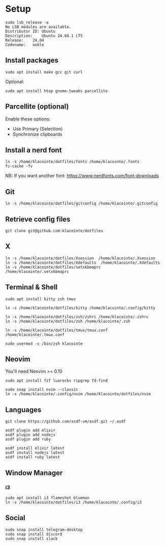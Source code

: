 # Setup

```
sudo lsb_release -a
No LSB modules are available.
Distributor ID:	Ubuntu
Description:	Ubuntu 24.04.1 LTS
Release:	24.04
Codename:	noble
```


## Install packages

```
sudo apt install make gcc git curl
```

Optional:
```
sudo apt install htop gnome-tweaks parcellite
```

## Parcellite (optional)

Enable these options:

- Use Primary (Selection)
- Synchronize clipboards


## Install a nerd font

```
ln -s /home/klacointe/dotfiles/fonts /home/klacointe/.fonts
fc-cache -fv
```

NB: If you want another font: https://www.nerdfonts.com/font-downloads

## Git

```
ln -s /home/klacointe/dotfiles/gitconfig /home/klacointe/.gitconfig
```


## Retrieve config files

```
git clone git@github.com:klacointe/dotfiles
```


## X

```
ln -s /home/klacointe/dotfiles/Xsession  /home/klacointe/.Xsession
ln -s /home/klacointe/dotfiles/Xdefaults  /home/klacointe/.Xdefaults
ln -s /home/klacointe/dotfiles/setxkbmaprc /home/klacointe/.setxkbmaprc
```


## Terminal & Shell

```
sudo apt install kitty zsh tmux

ln -s /home/klacointe/dotfiles/kitty /home/klacointe/.config/kitty

ln -s /home/klacointe/dotfiles/zsh/zshrc /home/klacointe/.zshrc
ln -s /home/klacointe/dotfiles/zsh /home/klacointe/.zsh

ln -s /home/klacointe/dotfiles/tmux/tmux.conf /home/klacointe/.tmux.conf

sudo usermod -s /bin/zsh klacointe
```


## Neovim

You'll need Neovim >= 0.10

```
sudo apt install fzf luarocks ripgrep fd-find
```

```
sudo snap install nvim --classic
ln -s /home/klacointe/.config/nvim /home/klacointe/dotfiles/nvim
```


## Languages

```
git clone https://github.com/asdf-vm/asdf.git ~/.asdf

asdf plugin add elixir
asdf plugin add nodejs
asdf plugin add ruby

asdf install elixir latest
asdf install nodejs latest
asdf install ruby latest
```


## Window Manager

### i3

```
sudo apt install i3 flameshot blueman
ln -s /home/klacointe/dotfiles/i3 /home/klacointe/.config/i3
```

## Social

```
sudo snap install telegram-desktop
sudo snap install discord
sudo snap install slack
```
